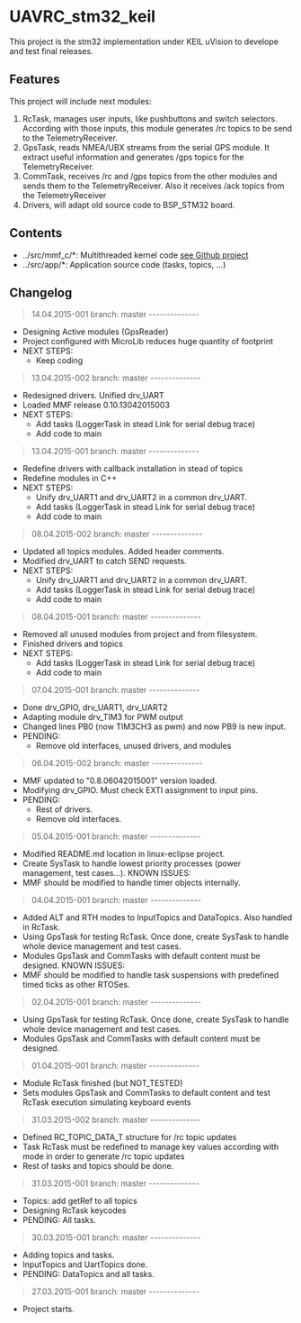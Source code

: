 # UAVRC_stm32_keil
This project is the stm32 implementation under KEIL uVision to develope and test final releases.


## Features
This project will include next modules:

1. RcTask, manages user inputs, like pushbuttons and switch selectors. According with those inputs, this module generates /rc topics to be send to the TelemetryReceiver.
2. GpsTask, reads NMEA/UBX streams from the serial GPS module. It extract useful information and generates /gps topics for the TelemetryReceiver.
3. CommTask, receives /rc and /gps topics from the other modules and sends them to the TelemetryReceiver. Also it receives /ack topics from the TelemetryReceiver
4. Drivers, will adapt old source code to BSP_STM32 board.

## Contents
- ../src/mmf_c/*: Multithreaded kernel code [see Github project](https://github.com/raulMrello/MMF_C)
- ../src/app/*: Application source code (tasks, topics, ...)

## Changelog

> 14.04.2015-001 branch: master --------------
 - Designing Active modules (GpsReader)
 - Project configured with MicroLib reduces huge quantity of footprint
 - NEXT STEPS:
	- Keep coding

> 13.04.2015-002 branch: master --------------
 - Redesigned drivers. Unified drv_UART
 - Loaded MMF release 0.10.13042015003
 - NEXT STEPS:
	- Add tasks (LoggerTask in stead Link for serial debug trace)
	- Add code to main

> 13.04.2015-001 branch: master --------------
 - Redefine drivers with callback installation in stead of topics
 - Redefine modules in C++
 - NEXT STEPS:
	- Unify drv_UART1 and drv_UART2 in a common drv_UART.
	- Add tasks (LoggerTask in stead Link for serial debug trace)
	- Add code to main

> 08.04.2015-002 branch: master --------------
 - Updated all topics modules. Added header comments.
 - Modified drv_UART to catch SEND requests.
 - NEXT STEPS:
	- Unify drv_UART1 and drv_UART2 in a common drv_UART.
	- Add tasks (LoggerTask in stead Link for serial debug trace)
	- Add code to main

> 08.04.2015-001 branch: master --------------
 - Removed all unused modules from project and from filesystem.
 - Finished drivers and topics
 - NEXT STEPS:
	- Add tasks (LoggerTask in stead Link for serial debug trace)
	- Add code to main

> 07.04.2015-001 branch: master --------------
 - Done drv_GPIO, drv_UART1, drv_UART2
 - Adapting module drv_TIM3 for PWM output
 - Changed lines PB0 (now TIM3CH3 as pwm) and now PB9 is new input.
 - PENDING:
	- Remove old interfaces, unused drivers, and modules

> 06.04.2015-002 branch: master --------------
 - MMF updated to "0.8.06042015001" version loaded.
 - Modifying drv_GPIO. Must check EXTI assignment to input pins.
 - PENDING:
	- Rest of drivers.
	- Remove old interfaces.

> 05.04.2015-001 branch: master --------------
 - Modified README.md location in linux-eclipse project.
 - Create SysTask to handle lowest priority processes (power management, test cases...).
 KNOWN ISSUES:
 - MMF should be modified to handle timer objects internally.

> 04.04.2015-001 branch: master --------------
 - Added ALT and RTH modes to InputTopics and DataTopics. Also handled in RcTask.
 - Using GpsTask for testing RcTask. Once done, create SysTask to handle whole device management and test cases.
 - Modules GpsTask and CommTasks with default content must be designed.
 KNOWN ISSUES:
 - MMF should be modified to handle task suspensions with predefined timed ticks as other RTOSes.

> 02.04.2015-001 branch: master --------------
 - Using GpsTask for testing RcTask. Once done, create SysTask to handle whole device management and test cases.
 - Modules GpsTask and CommTasks with default content must be designed.

> 01.04.2015-001 branch: master --------------
 - Module RcTask finished (but NOT_TESTED)
 - Sets modules GpsTask and CommTasks to default content and test RcTask execution simulating keyboard events

> 31.03.2015-002 branch: master --------------
 - Defined RC_TOPIC_DATA_T structure for /rc topic updates
 - Task RcTask must be redefined to manage key values according with mode in order to generate /rc topic updates
 - Rest of tasks and topics should be done.

> 31.03.2015-001 branch: master --------------
 - Topics: add getRef to all topics
 - Designing RcTask keycodes
 - PENDING: All tasks.

> 30.03.2015-001 branch: master --------------
 - Adding topics and tasks.
 - InputTopics and UartTopics done.
 - PENDING: DataTopics and all tasks.

> 27.03.2015-001 branch: master --------------
 - Project starts.




